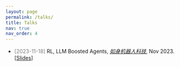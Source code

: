 ```yaml
---
layout: page
permalink: /talks/
title: Talks
nav: true
nav_order: 4
---
```


- <span style="color:gray;">[2023-11-18]</span> RL, LLM Boosted Agents, *[如身机器人科技](https://www.zhipin.com/companys/934ae755d84a08b103V73tm6ElA~.html)*, Nov 2023. [[Slides](../assets/pdf/RL-LLM-Boosted-Agents-Talk-Rushen.pdf)]
